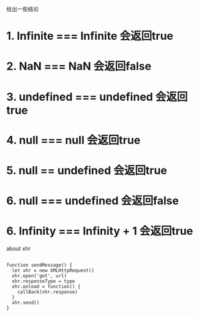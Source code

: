 给出一些结论

# 1. Infinite === Infinite 会返回true

# 2. NaN === NaN 会返回false

# 3. undefined === undefined 会返回true

# 4. null === null 会返回true

# 5. null == undefined 会返回true

# 6. null === undefined 会返回false

# 6. Infinity === Infinity + 1 会返回true

about xhr

<code>
function sendMessage() {
  let xhr = new XMLHttpRequest()
  xhr.open('get', url)
  xhr.responseType = type
  xhr.onload = function() {
    callBack(xhr.response)
  }
  xhr.send()
}
</code>
